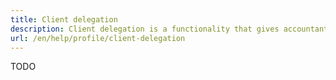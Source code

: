 ```yaml
---
title: Client delegation
description: Client delegation is a functionality that gives accountants and auditors possibility to delegate roles for the clients to the employees of the accounting/auditing company.
url: /en/help/profile/client-delegation
---
```


TODO